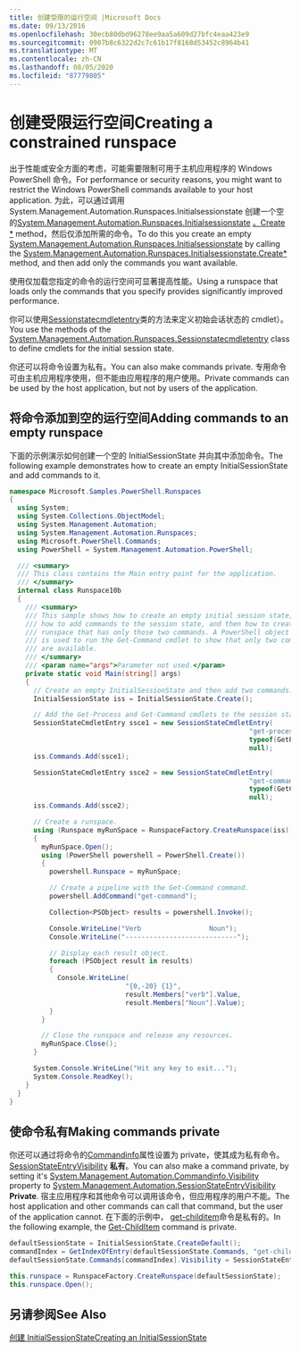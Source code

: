 ```yaml
---
title: 创建受限的运行空间 |Microsoft Docs
ms.date: 09/13/2016
ms.openlocfilehash: 30ecb80dbd96278ee9aa5a609d27bfc4eaa423e9
ms.sourcegitcommit: 0907b8c6322d2c7c61b17f8168d53452c8964b41
ms.translationtype: MT
ms.contentlocale: zh-CN
ms.lasthandoff: 08/05/2020
ms.locfileid: "87779805"
---
```

# <a name="creating-a-constrained-runspace"></a><span data-ttu-id="5fa37-102">创建受限运行空间</span><span class="sxs-lookup"><span data-stu-id="5fa37-102">Creating a constrained runspace</span></span>

<span data-ttu-id="5fa37-103">出于性能或安全方面的考虑，可能需要限制可用于主机应用程序的 Windows PowerShell 命令。</span><span class="sxs-lookup"><span data-stu-id="5fa37-103">For performance or security reasons, you might want to restrict the Windows PowerShell commands available to your host application.</span></span> <span data-ttu-id="5fa37-104">为此，可以通过调用System.Management.Automation.Runspaces.Initialsessionstate 创建一个空的[System.Management.Automation.Runspaces.Initialsessionstate](/dotnet/api/System.Management.Automation.Runspaces.InitialSessionState) [。Create \*](/dotnet/api/System.Management.Automation.Runspaces.InitialSessionState.Create) method，然后仅添加所需的命令。</span><span class="sxs-lookup"><span data-stu-id="5fa37-104">To do this you create an empty [System.Management.Automation.Runspaces.Initialsessionstate](/dotnet/api/System.Management.Automation.Runspaces.InitialSessionState) by calling the [System.Management.Automation.Runspaces.Initialsessionstate.Create\*](/dotnet/api/System.Management.Automation.Runspaces.InitialSessionState.Create) method, and then add only the commands you want available.</span></span>

 <span data-ttu-id="5fa37-105">使用仅加载您指定的命令的运行空间可显著提高性能。</span><span class="sxs-lookup"><span data-stu-id="5fa37-105">Using a runspace that loads only the commands that you specify provides significantly improved performance.</span></span>

 <span data-ttu-id="5fa37-106">你可以使用[Sessionstatecmdletentry](/dotnet/api/System.Management.Automation.Runspaces.SessionStateCmdletEntry)类的方法来定义初始会话状态的 cmdlet）。</span><span class="sxs-lookup"><span data-stu-id="5fa37-106">You use the methods of the [System.Management.Automation.Runspaces.Sessionstatecmdletentry](/dotnet/api/System.Management.Automation.Runspaces.SessionStateCmdletEntry) class to define cmdlets for the initial session state.</span></span>

 <span data-ttu-id="5fa37-107">你还可以将命令设置为私有。</span><span class="sxs-lookup"><span data-stu-id="5fa37-107">You can also make commands private.</span></span> <span data-ttu-id="5fa37-108">专用命令可由主机应用程序使用，但不能由应用程序的用户使用。</span><span class="sxs-lookup"><span data-stu-id="5fa37-108">Private commands can be used by the host application, but not by users of the application.</span></span>

## <a name="adding-commands-to-an-empty-runspace"></a><span data-ttu-id="5fa37-109">将命令添加到空的运行空间</span><span class="sxs-lookup"><span data-stu-id="5fa37-109">Adding commands to an empty runspace</span></span>

 <span data-ttu-id="5fa37-110">下面的示例演示如何创建一个空的 InitialSessionState 并向其中添加命令。</span><span class="sxs-lookup"><span data-stu-id="5fa37-110">The following example demonstrates how to create an empty InitialSessionState and add commands to it.</span></span>

```csharp
namespace Microsoft.Samples.PowerShell.Runspaces
{
  using System;
  using System.Collections.ObjectModel;
  using System.Management.Automation;
  using System.Management.Automation.Runspaces;
  using Microsoft.PowerShell.Commands;
  using PowerShell = System.Management.Automation.PowerShell;

  /// <summary>
  /// This class contains the Main entry point for the application.
  /// </summary>
  internal class Runspace10b
  {
    /// <summary>
    /// This sample shows how to create an empty initial session state,
    /// how to add commands to the session state, and then how to create a
    /// runspace that has only those two commands. A PowerShell object
    /// is used to run the Get-Command cmdlet to show that only two commands
    /// are available.
    /// </summary>
    /// <param name="args">Parameter not used.</param>
    private static void Main(string[] args)
    {
      // Create an empty InitialSessionState and then add two commands.
      InitialSessionState iss = InitialSessionState.Create();

      // Add the Get-Process and Get-Command cmdlets to the session state.
      SessionStateCmdletEntry ssce1 = new SessionStateCmdletEntry(
                                                            "get-process",
                                                            typeof(GetProcessCommand),
                                                            null);
      iss.Commands.Add(ssce1);

      SessionStateCmdletEntry ssce2 = new SessionStateCmdletEntry(
                                                            "get-command",
                                                            typeof(GetCommandCommand),
                                                            null);
      iss.Commands.Add(ssce2);

      // Create a runspace.
      using (Runspace myRunSpace = RunspaceFactory.CreateRunspace(iss))
      {
        myRunSpace.Open();
        using (PowerShell powershell = PowerShell.Create())
        {
          powershell.Runspace = myRunSpace;

          // Create a pipeline with the Get-Command command.
          powershell.AddCommand("get-command");

          Collection<PSObject> results = powershell.Invoke();

          Console.WriteLine("Verb                 Noun");
          Console.WriteLine("----------------------------");

          // Display each result object.
          foreach (PSObject result in results)
          {
            Console.WriteLine(
                             "{0,-20} {1}",
                             result.Members["verb"].Value,
                             result.Members["Noun"].Value);
          }
        }

        // Close the runspace and release any resources.
        myRunSpace.Close();
      }

      System.Console.WriteLine("Hit any key to exit...");
      System.Console.ReadKey();
    }
  }
}
```

## <a name="making-commands-private"></a><span data-ttu-id="5fa37-111">使命令私有</span><span class="sxs-lookup"><span data-stu-id="5fa37-111">Making commands private</span></span>

 <span data-ttu-id="5fa37-112">你还可以通过将命令的[Commandinfo](/dotnet/api/System.Management.Automation.CommandInfo.Visibility)属性设置为 private，使其成为私有命令。 [SessionStateEntryVisibility](/dotnet/api/System.Management.Automation.SessionStateEntryVisibility) **私有**。</span><span class="sxs-lookup"><span data-stu-id="5fa37-112">You can also make a command private, by setting it's [System.Management.Automation.Commandinfo.Visibility](/dotnet/api/System.Management.Automation.CommandInfo.Visibility) property to [System.Management.Automation.SessionStateEntryVisibility](/dotnet/api/System.Management.Automation.SessionStateEntryVisibility) **Private**.</span></span> <span data-ttu-id="5fa37-113">宿主应用程序和其他命令可以调用该命令，但应用程序的用户不能。</span><span class="sxs-lookup"><span data-stu-id="5fa37-113">The host application and other commands can call that command, but the user of the application cannot.</span></span> <span data-ttu-id="5fa37-114">在下面的示例中， [get-childitem](/powershell/module/Microsoft.PowerShell.Management/Get-ChildItem)命令是私有的。</span><span class="sxs-lookup"><span data-stu-id="5fa37-114">In the following example, the [Get-ChildItem](/powershell/module/Microsoft.PowerShell.Management/Get-ChildItem) command is private.</span></span>

```csharp
defaultSessionState = InitialSessionState.CreateDefault();
commandIndex = GetIndexOfEntry(defaultSessionState.Commands, "get-childitem");
defaultSessionState.Commands[commandIndex].Visibility = SessionStateEntryVisibility.Private;

this.runspace = RunspaceFactory.CreateRunspace(defaultSessionState);
this.runspace.Open();
```

## <a name="see-also"></a><span data-ttu-id="5fa37-115">另请参阅</span><span class="sxs-lookup"><span data-stu-id="5fa37-115">See Also</span></span>

 [<span data-ttu-id="5fa37-116">创建 InitialSessionState</span><span class="sxs-lookup"><span data-stu-id="5fa37-116">Creating an InitialSessionState</span></span>](./creating-an-initialsessionstate.md)
